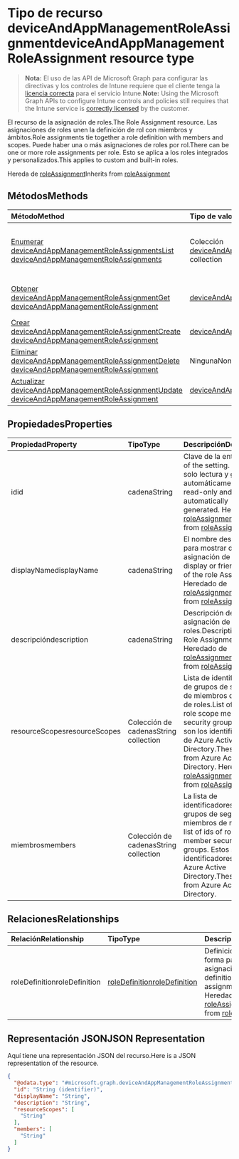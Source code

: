 # <a name="deviceandappmanagementroleassignment-resource-type"></a><span data-ttu-id="e8521-101">Tipo de recurso deviceAndAppManagementRoleAssignment</span><span class="sxs-lookup"><span data-stu-id="e8521-101">deviceAndAppManagementRoleAssignment resource type</span></span>

> <span data-ttu-id="e8521-102">**Nota:** El uso de las API de Microsoft Graph para configurar las directivas y los controles de Intune requiere que el cliente tenga la [licencia correcta](https://go.microsoft.com/fwlink/?linkid=839381) para el servicio Intune.</span><span class="sxs-lookup"><span data-stu-id="e8521-102">**Note:** Using the Microsoft Graph APIs to configure Intune controls and policies still requires that the Intune service is [correctly licensed](https://go.microsoft.com/fwlink/?linkid=839381) by the customer.</span></span>

<span data-ttu-id="e8521-103">El recurso de la asignación de roles.</span><span class="sxs-lookup"><span data-stu-id="e8521-103">The Role Assignment resource.</span></span> <span data-ttu-id="e8521-104">Las asignaciones de roles unen la definición de rol con miembros y ámbitos.</span><span class="sxs-lookup"><span data-stu-id="e8521-104">Role assignments tie together a role definition with members and scopes.</span></span> <span data-ttu-id="e8521-105">Puede haber una o más asignaciones de roles por rol.</span><span class="sxs-lookup"><span data-stu-id="e8521-105">There can be one or more role assignments per role.</span></span> <span data-ttu-id="e8521-106">Esto se aplica a los roles integrados y personalizados.</span><span class="sxs-lookup"><span data-stu-id="e8521-106">This applies to custom and built-in roles.</span></span>

<span data-ttu-id="e8521-107">Hereda de [roleAssignment](../resources/intune_rbac_roleassignment.md)</span><span class="sxs-lookup"><span data-stu-id="e8521-107">Inherits from [roleAssignment](../resources/intune_rbac_roleassignment.md)</span></span>

## <a name="methods"></a><span data-ttu-id="e8521-108">Métodos</span><span class="sxs-lookup"><span data-stu-id="e8521-108">Methods</span></span>
|<span data-ttu-id="e8521-109">Método</span><span class="sxs-lookup"><span data-stu-id="e8521-109">Method</span></span>|<span data-ttu-id="e8521-110">Tipo de valor devuelto</span><span class="sxs-lookup"><span data-stu-id="e8521-110">Return Type</span></span>|<span data-ttu-id="e8521-111">Descripción</span><span class="sxs-lookup"><span data-stu-id="e8521-111">Description</span></span>|
|:---|:---|:---|
|[<span data-ttu-id="e8521-112">Enumerar deviceAndAppManagementRoleAssignments</span><span class="sxs-lookup"><span data-stu-id="e8521-112">List deviceAndAppManagementRoleAssignments</span></span>](../api/intune_rbac_deviceandappmanagementroleassignment_list.md)|<span data-ttu-id="e8521-113">Colección [deviceAndAppManagementRoleAssignment](../resources/intune_rbac_deviceandappmanagementroleassignment.md)</span><span class="sxs-lookup"><span data-stu-id="e8521-113">[deviceAndAppManagementRoleAssignment](../resources/intune_rbac_deviceandappmanagementroleassignment.md) collection</span></span>|<span data-ttu-id="e8521-114">Enumere las propiedades y las relaciones de los objetos [deviceAndAppManagementRoleAssignment](../resources/intune_rbac_deviceandappmanagementroleassignment.md).</span><span class="sxs-lookup"><span data-stu-id="e8521-114">List properties and relationships of the [deviceAndAppManagementRoleAssignment](../resources/intune_rbac_deviceandappmanagementroleassignment.md) objects.</span></span>|
|[<span data-ttu-id="e8521-115">Obtener deviceAndAppManagementRoleAssignment</span><span class="sxs-lookup"><span data-stu-id="e8521-115">Get deviceAndAppManagementRoleAssignment</span></span>](../api/intune_rbac_deviceandappmanagementroleassignment_get.md)|[<span data-ttu-id="e8521-116">deviceAndAppManagementRoleAssignment</span><span class="sxs-lookup"><span data-stu-id="e8521-116">deviceAndAppManagementRoleAssignment</span></span>](../resources/intune_rbac_deviceandappmanagementroleassignment.md)|<span data-ttu-id="e8521-117">Lea las propiedades y las relaciones del objeto [deviceAndAppManagementRoleAssignment](../resources/intune_rbac_deviceandappmanagementroleassignment.md).</span><span class="sxs-lookup"><span data-stu-id="e8521-117">Read properties and relationships of [plannerProgressTaskBoardTaskFormat](../resources/intune_rbac_deviceandappmanagementroleassignment.md) object.</span></span>|
|[<span data-ttu-id="e8521-118">Crear deviceAndAppManagementRoleAssignment</span><span class="sxs-lookup"><span data-stu-id="e8521-118">Create deviceAndAppManagementRoleAssignment</span></span>](../api/intune_rbac_deviceandappmanagementroleassignment_create.md)|[<span data-ttu-id="e8521-119">deviceAndAppManagementRoleAssignment</span><span class="sxs-lookup"><span data-stu-id="e8521-119">deviceAndAppManagementRoleAssignment</span></span>](../resources/intune_rbac_deviceandappmanagementroleassignment.md)|<span data-ttu-id="e8521-120">Cree un objeto [deviceAndAppManagementRoleAssignment](../resources/intune_rbac_deviceandappmanagementroleassignment.md).</span><span class="sxs-lookup"><span data-stu-id="e8521-120">Create a new [plannerBucket](../resources/intune_rbac_deviceandappmanagementroleassignment.md) object.</span></span>|
|[<span data-ttu-id="e8521-121">Eliminar deviceAndAppManagementRoleAssignment</span><span class="sxs-lookup"><span data-stu-id="e8521-121">Delete deviceAndAppManagementRoleAssignment</span></span>](../api/intune_rbac_deviceandappmanagementroleassignment_delete.md)|<span data-ttu-id="e8521-122">Ninguna</span><span class="sxs-lookup"><span data-stu-id="e8521-122">None</span></span>|<span data-ttu-id="e8521-123">Elimina un [deviceAndAppManagementRoleAssignment](../resources/intune_rbac_deviceandappmanagementroleassignment.md).</span><span class="sxs-lookup"><span data-stu-id="e8521-123">Deletes a [deviceAndAppManagementRoleAssignment](../resources/intune_rbac_deviceandappmanagementroleassignment.md).</span></span>|
|[<span data-ttu-id="e8521-124">Actualizar deviceAndAppManagementRoleAssignment</span><span class="sxs-lookup"><span data-stu-id="e8521-124">Update deviceAndAppManagementRoleAssignment</span></span>](../api/intune_rbac_deviceandappmanagementroleassignment_update.md)|[<span data-ttu-id="e8521-125">deviceAndAppManagementRoleAssignment</span><span class="sxs-lookup"><span data-stu-id="e8521-125">deviceAndAppManagementRoleAssignment</span></span>](../resources/intune_rbac_deviceandappmanagementroleassignment.md)|<span data-ttu-id="e8521-126">Actualice las propiedades de un objeto [deviceAndAppManagementRoleAssignment](../resources/intune_rbac_deviceandappmanagementroleassignment.md).</span><span class="sxs-lookup"><span data-stu-id="e8521-126">Update the properties of a [calendar](../resources/intune_rbac_deviceandappmanagementroleassignment.md) object.</span></span>|

## <a name="properties"></a><span data-ttu-id="e8521-127">Propiedades</span><span class="sxs-lookup"><span data-stu-id="e8521-127">Properties</span></span>
|<span data-ttu-id="e8521-128">Propiedad</span><span class="sxs-lookup"><span data-stu-id="e8521-128">Property</span></span>|<span data-ttu-id="e8521-129">Tipo</span><span class="sxs-lookup"><span data-stu-id="e8521-129">Type</span></span>|<span data-ttu-id="e8521-130">Descripción</span><span class="sxs-lookup"><span data-stu-id="e8521-130">Description</span></span>|
|:---|:---|:---|
|<span data-ttu-id="e8521-131">id</span><span class="sxs-lookup"><span data-stu-id="e8521-131">id</span></span>|<span data-ttu-id="e8521-132">cadena</span><span class="sxs-lookup"><span data-stu-id="e8521-132">String</span></span>|<span data-ttu-id="e8521-133">Clave de la entidad.</span><span class="sxs-lookup"><span data-stu-id="e8521-133">Key of the setting.</span></span> <span data-ttu-id="e8521-134">Es de solo lectura y generada automáticamente.</span><span class="sxs-lookup"><span data-stu-id="e8521-134">This is read-only and automatically generated.</span></span> <span data-ttu-id="e8521-135">Heredado de [roleAssignment](../resources/intune_rbac_roleassignment.md)</span><span class="sxs-lookup"><span data-stu-id="e8521-135">Inherited from [roleAssignment](../resources/intune_rbac_roleassignment.md)</span></span>|
|<span data-ttu-id="e8521-136">displayName</span><span class="sxs-lookup"><span data-stu-id="e8521-136">displayName</span></span>|<span data-ttu-id="e8521-137">cadena</span><span class="sxs-lookup"><span data-stu-id="e8521-137">String</span></span>|<span data-ttu-id="e8521-138">El nombre descriptivo o para mostrar de la asignación de roles.</span><span class="sxs-lookup"><span data-stu-id="e8521-138">The display or friendly name of the role Assignment.</span></span> <span data-ttu-id="e8521-139">Heredado de [roleAssignment](../resources/intune_rbac_roleassignment.md)</span><span class="sxs-lookup"><span data-stu-id="e8521-139">Inherited from [roleAssignment](../resources/intune_rbac_roleassignment.md)</span></span>|
|<span data-ttu-id="e8521-140">descripción</span><span class="sxs-lookup"><span data-stu-id="e8521-140">description</span></span>|<span data-ttu-id="e8521-141">cadena</span><span class="sxs-lookup"><span data-stu-id="e8521-141">String</span></span>|<span data-ttu-id="e8521-142">Descripción de la asignación de roles.</span><span class="sxs-lookup"><span data-stu-id="e8521-142">Description of the Role Assignment.</span></span> <span data-ttu-id="e8521-143">Heredado de [roleAssignment](../resources/intune_rbac_roleassignment.md)</span><span class="sxs-lookup"><span data-stu-id="e8521-143">Inherited from [roleAssignment](../resources/intune_rbac_roleassignment.md)</span></span>|
|<span data-ttu-id="e8521-144">resourceScopes</span><span class="sxs-lookup"><span data-stu-id="e8521-144">resourceScopes</span></span>|<span data-ttu-id="e8521-145">Colección de cadenas</span><span class="sxs-lookup"><span data-stu-id="e8521-145">String collection</span></span>|<span data-ttu-id="e8521-146">Lista de identificadores de grupos de seguridad de miembros del ámbito de roles.</span><span class="sxs-lookup"><span data-stu-id="e8521-146">List of ids of role scope member security groups.</span></span>  <span data-ttu-id="e8521-147">Estos son los identificadores de Azure Active Directory.</span><span class="sxs-lookup"><span data-stu-id="e8521-147">These are IDs from Azure Active Directory.</span></span> <span data-ttu-id="e8521-148">Heredado de [roleAssignment](../resources/intune_rbac_roleassignment.md)</span><span class="sxs-lookup"><span data-stu-id="e8521-148">Inherited from [roleAssignment](../resources/intune_rbac_roleassignment.md)</span></span>|
|<span data-ttu-id="e8521-149">miembros</span><span class="sxs-lookup"><span data-stu-id="e8521-149">members</span></span>|<span data-ttu-id="e8521-150">Colección de cadenas</span><span class="sxs-lookup"><span data-stu-id="e8521-150">String collection</span></span>|<span data-ttu-id="e8521-151">La lista de identificadores de grupos de seguridad de miembros de roles.</span><span class="sxs-lookup"><span data-stu-id="e8521-151">The list of ids of role member security groups.</span></span> <span data-ttu-id="e8521-152">Estos son los identificadores de Azure Active Directory.</span><span class="sxs-lookup"><span data-stu-id="e8521-152">These are IDs from Azure Active Directory.</span></span>|

## <a name="relationships"></a><span data-ttu-id="e8521-153">Relaciones</span><span class="sxs-lookup"><span data-stu-id="e8521-153">Relationships</span></span>
|<span data-ttu-id="e8521-154">Relación</span><span class="sxs-lookup"><span data-stu-id="e8521-154">Relationship</span></span>|<span data-ttu-id="e8521-155">Tipo</span><span class="sxs-lookup"><span data-stu-id="e8521-155">Type</span></span>|<span data-ttu-id="e8521-156">Descripción</span><span class="sxs-lookup"><span data-stu-id="e8521-156">Description</span></span>|
|:---|:---|:---|
|<span data-ttu-id="e8521-157">roleDefinition</span><span class="sxs-lookup"><span data-stu-id="e8521-157">roleDefinition</span></span>|[<span data-ttu-id="e8521-158">roleDefinition</span><span class="sxs-lookup"><span data-stu-id="e8521-158">roleDefinition</span></span>](../resources/intune_rbac_roledefinition.md)|<span data-ttu-id="e8521-159">Definición de rol del que forma parte esta asignación.</span><span class="sxs-lookup"><span data-stu-id="e8521-159">Role definition this assignment is part of.</span></span> <span data-ttu-id="e8521-160">Heredado de [roleAssignment](../resources/intune_rbac_roleassignment.md)</span><span class="sxs-lookup"><span data-stu-id="e8521-160">Inherited from [roleAssignment](../resources/intune_rbac_roleassignment.md)</span></span>|

## <a name="json-representation"></a><span data-ttu-id="e8521-161">Representación JSON</span><span class="sxs-lookup"><span data-stu-id="e8521-161">JSON Representation</span></span>
<span data-ttu-id="e8521-162">Aquí tiene una representación JSON del recurso.</span><span class="sxs-lookup"><span data-stu-id="e8521-162">Here is a JSON representation of the resource.</span></span>
<!-- {
  "blockType": "resource",
  "keyProperty": "id",
  "@odata.type": "microsoft.graph.deviceAndAppManagementRoleAssignment"
}
-->
``` json
{
  "@odata.type": "#microsoft.graph.deviceAndAppManagementRoleAssignment",
  "id": "String (identifier)",
  "displayName": "String",
  "description": "String",
  "resourceScopes": [
    "String"
  ],
  "members": [
    "String"
  ]
}
```



